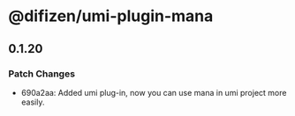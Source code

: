 # @difizen/umi-plugin-mana

## 0.1.20

### Patch Changes

- 690a2aa: Added umi plug-in, now you can use mana in umi project more easily.
